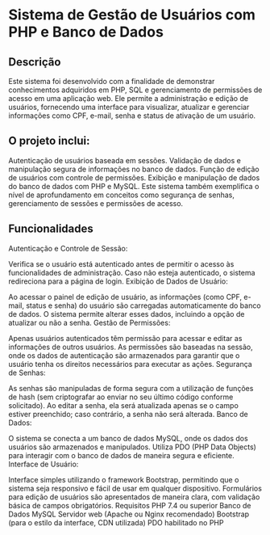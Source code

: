 # Sistema de Gestão de Usuários com PHP e Banco de Dados
## Descrição
Este sistema foi desenvolvido com a finalidade de demonstrar conhecimentos adquiridos em PHP, SQL e gerenciamento de permissões de acesso em uma aplicação web. Ele permite a administração e edição de usuários, fornecendo uma interface para visualizar, atualizar e gerenciar informações como CPF, e-mail, senha e status de ativação de um usuário.

## O projeto inclui:

Autenticação de usuários baseada em sessões.
Validação de dados e manipulação segura de informações no banco de dados.
Função de edição de usuários com controle de permissões.
Exibição e manipulação de dados do banco de dados com PHP e MySQL.
Este sistema também exemplifica o nível de aprofundamento em conceitos como segurança de senhas, gerenciamento de sessões e permissões de acesso.

## Funcionalidades
Autenticação e Controle de Sessão:

Verifica se o usuário está autenticado antes de permitir o acesso às funcionalidades de administração.
Caso não esteja autenticado, o sistema redireciona para a página de login.
Exibição de Dados de Usuário:

Ao acessar o painel de edição de usuário, as informações (como CPF, e-mail, status e senha) do usuário são carregadas automaticamente do banco de dados.
O sistema permite alterar esses dados, incluindo a opção de atualizar ou não a senha.
Gestão de Permissões:

Apenas usuários autenticados têm permissão para acessar e editar as informações de outros usuários.
As permissões são baseadas na sessão, onde os dados de autenticação são armazenados para garantir que o usuário tenha os direitos necessários para executar as ações.
Segurança de Senhas:

As senhas são manipuladas de forma segura com a utilização de funções de hash (sem criptografar ao enviar no seu último código conforme solicitado).
Ao editar a senha, ela será atualizada apenas se o campo estiver preenchido; caso contrário, a senha não será alterada.
Banco de Dados:

O sistema se conecta a um banco de dados MySQL, onde os dados dos usuários são armazenados e manipulados.
Utiliza PDO (PHP Data Objects) para interagir com o banco de dados de maneira segura e eficiente.
Interface de Usuário:

Interface simples utilizando o framework Bootstrap, permitindo que o sistema seja responsivo e fácil de usar em qualquer dispositivo.
Formulários para edição de usuários são apresentados de maneira clara, com validação básica de campos obrigatórios.
Requisitos
PHP 7.4 ou superior
Banco de Dados MySQL
Servidor web (Apache ou Nginx recomendado)
Bootstrap (para o estilo da interface, CDN utilizada)
PDO habilitado no PHP
